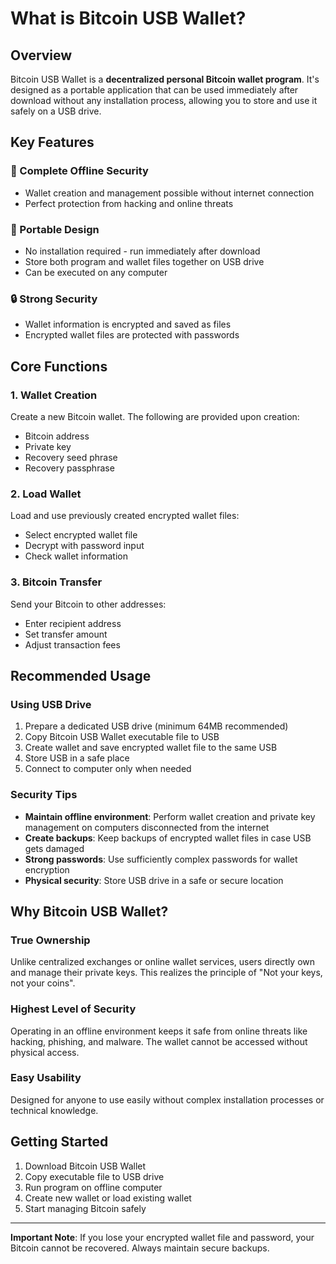 # What is Bitcoin USB Wallet?

## Overview

Bitcoin USB Wallet is a **decentralized personal Bitcoin wallet program**. It's designed as a portable application that can be used immediately after download without any installation process, allowing you to store and use it safely on a USB drive.

## Key Features

### 🔐 Complete Offline Security
- Wallet creation and management possible without internet connection
- Perfect protection from hacking and online threats

### 💼 Portable Design
- No installation required - run immediately after download
- Store both program and wallet files together on USB drive
- Can be executed on any computer

### 🔒 Strong Security
- Wallet information is encrypted and saved as files
- Encrypted wallet files are protected with passwords

## Core Functions

### 1. Wallet Creation
Create a new Bitcoin wallet. The following are provided upon creation:
- Bitcoin address
- Private key
- Recovery seed phrase
- Recovery passphrase

### 2. Load Wallet
Load and use previously created encrypted wallet files:
- Select encrypted wallet file
- Decrypt with password input
- Check wallet information

### 3. Bitcoin Transfer
Send your Bitcoin to other addresses:
- Enter recipient address
- Set transfer amount
- Adjust transaction fees

## Recommended Usage

### Using USB Drive
1. Prepare a dedicated USB drive (minimum 64MB recommended)
2. Copy Bitcoin USB Wallet executable file to USB
3. Create wallet and save encrypted wallet file to the same USB
4. Store USB in a safe place
5. Connect to computer only when needed

### Security Tips
- **Maintain offline environment**: Perform wallet creation and private key management on computers disconnected from the internet
- **Create backups**: Keep backups of encrypted wallet files in case USB gets damaged
- **Strong passwords**: Use sufficiently complex passwords for wallet encryption
- **Physical security**: Store USB drive in a safe or secure location

## Why Bitcoin USB Wallet?

### True Ownership
Unlike centralized exchanges or online wallet services, users directly own and manage their private keys. This realizes the principle of "Not your keys, not your coins".

### Highest Level of Security
Operating in an offline environment keeps it safe from online threats like hacking, phishing, and malware. The wallet cannot be accessed without physical access.

### Easy Usability
Designed for anyone to use easily without complex installation processes or technical knowledge.

## Getting Started

1. Download Bitcoin USB Wallet
2. Copy executable file to USB drive
3. Run program on offline computer
4. Create new wallet or load existing wallet
5. Start managing Bitcoin safely

---

**Important Note**: If you lose your encrypted wallet file and password, your Bitcoin cannot be recovered. Always maintain secure backups.